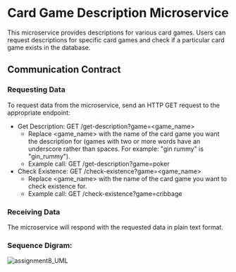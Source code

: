 # Card Game Description Microservice

This microservice provides descriptions for various card games. Users can request descriptions for specific card games and check if a particular card game exists in the database.

## Communication Contract
### Requesting Data

To request data from the microservice, send an HTTP GET request to the appropriate endpoint:

- Get Description: GET /get-description?game=<game_name>
  - Replace <game_name> with the name of the card game you want the description for (games with two or more words have an underscore rather than spaces. For example: "gin rummy" is "gin_rummy").  
  - Example call: GET /get-description?game=poker
- Check Existence: GET /check-existence?game=<game_name>
  - Replace <game_name> with the name of the card game you want to check existence for.
  - Example call: GET /check-existence?game=cribbage

### Receiving Data
The microservice will respond with the requested data in plain text format.

### Sequence Digram:
![assignment8_UML](https://github.com/JustATurtleDuck/Card_Game_Description/assets/72314242/5d158e92-74f0-4ee1-90eb-7a14a402211e)




